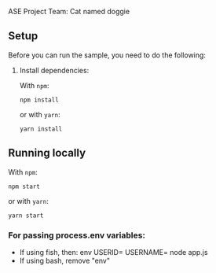 ASE Project
Team: Cat named doggie

## Setup

Before you can run the sample, you need to do the following:


1.  Install dependencies:

    With `npm`:

        npm install

    or with `yarn`:

        yarn install

## Running locally

With `npm`:

    npm start

or with `yarn`:

    yarn start

### For passing process.env variables:
* If using fish, then: env USERID= USERNAME= node app.js
* If using bash, remove "env"
